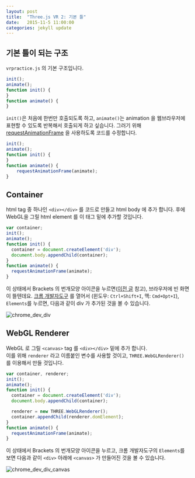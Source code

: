 ```yaml
---
layout: post
title:  "Three.js VR 2: 기본 틀"
date:   2015-11-5 11:00:00
categories: jekyll update
---
```


## 기본 틀이 되는 구조

`vrpractice.js` 의 기본 구조입니다.

```javascript
init();
animate();
function init() {
}
function animate() {
}
```

`init()`은 처음에 한번만 호출되도록 하고,
`animate()`는 animation 을 웹브라우저에 표현할 수 있도록 반복해서 호출되게 하고
싶습니다.
그러기 위해 [requestAnimationFrame][1] 을 사용하도록 코드를 수정합니다.

```javascript
init();
animate();
function init() {
}
function animate() {
    requestAnimationFrame(animate);
}
```

## Container

html tag 중 하나인 `<div></div>` 를 코드로 만들고 html body 에 추가 합니다.
후에 WebGL을 그릴 html element 를 이 태그 밑에 추가할 것입니다.

```javascript
var container;
init();
animate();
function init() {
  container = document.createElement('div');
  document.body.appendChild(container);
}
function animate() {
  requestAnimationFrame(animate);
}
```

이 상태에서 Brackets 의 번개모양 아이콘을 누르면([이전 글][3] 참고), 브라우저에 빈 화면이 뜰텐데요.
[크롬 개발자도구][2] 를 열어서 (윈도우: `Ctrl+Shift+I`, 맥: `Cmd+Opt+I`), `Elements`를 누르면,
다음과 같이 div 가 추가된 것을 볼 수 있습니다.

![chrome_dev_div]({{site.url}}/assets/chrome_dev_div.jpg)

## WebGL Renderer

WebGL 로 그릴 `<canvas>` tag 를 `<div></div>` 밑에 추가 합니다.  
이를 위해 `renderer` 라고 이름붙인 변수를 사용할 것이고, `THREE.WebGLRenderer()` 를 이용해서 만들 것입니다.

```javascript
var container, renderer;
init();
animate();
function init() {
  container = document.createElement('div');
  document.body.appendChild(container);

  renderer = new THREE.WebGLRenderer();
  container.appendChild(renderer.domElement);
}
function animate() {
  requestAnimationFrame(animate);
}
```

이 상태에서 Brackets 의 번개모양 아이콘을 누르고, 크롬 개발자도구의 `Elements`를 보면 다음과 같이 `<div>` 아래에 `<canvas>` 가 만들어진 것을 볼 수 있습니다.

![chrome_dev_div_canvas]({{site.url}}/assets/chrome_dev_div_canvas.jpg)

[1]: https://msdn.microsoft.com/en-us/library/hh920765(v=vs.85).aspx
[2]: https://developer.chrome.com/devtools
[3]: http://cuspace.github.io/jekyll/update/2015/10/24/vr-threejs-brackets1.html
